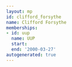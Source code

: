 ```yaml
---
layout: mp
id: clifford_forsythe
name: Clifford Forsythe
memberships:
- id: uup
  name: UUP
  start: 
  end: '2000-03-27'
autogenerated: true
---
```

